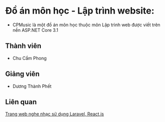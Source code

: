 # Đồ án môn học - Lập trình website:
- CPMusic là một đồ án môn học thuộc môn Lập trình web được viết trên nền ASP.NET Core 3.1

## Thành viên
- Chu Cẩm Phong

## Giảng viên
- Dương Thành Phết

## Liên quan
[Trang web nghe nhạc sử dụng Laravel, React.js](https://github.com/do-an-co-so)
